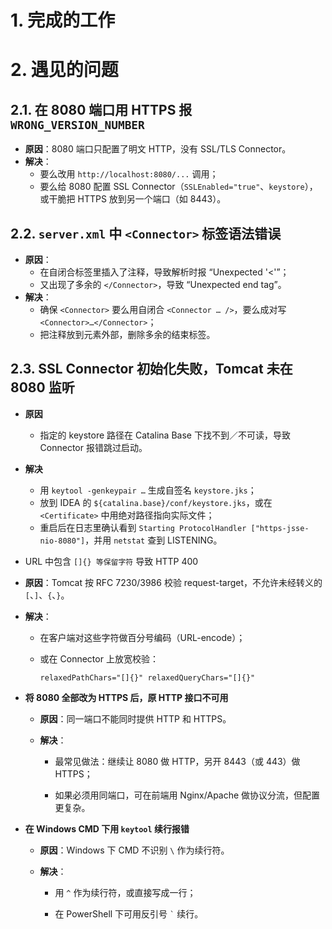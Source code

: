 # 1. 完成的工作

# 2. 遇见的问题
## 2.1. 在 8080 端口用 HTTPS 报 `WRONG_VERSION_NUMBER`
- **原因**：8080 端口只配置了明文 HTTP，没有 SSL/TLS Connector。
- **解决**：
    - 要么改用 `http://localhost:8080/...` 调用；
    - 要么给 8080 配置 SSL Connector（`SSLEnabled="true"`、`keystore`），或干脆把 HTTPS 放到另一个端口（如 8443）。

## 2.2. `server.xml` 中 `<Connector>` 标签语法错误
- **原因**：
    - 在自闭合标签里插入了注释，导致解析时报 “Unexpected '<'”；
    - 又出现了多余的 `</Connector>`，导致 “Unexpected end tag”。
- **解决**：
    - 确保 `<Connector>` 要么用自闭合 `<Connector … />`，要么成对写 `<Connector>…</Connector>`；
    - 把注释放到元素外部，删除多余的结束标签。   

## 2.3. SSL Connector 初始化失败，Tomcat 未在 8080 监听
- **原因**
	- 指定的 keystore 路径在 Catalina Base 下找不到／不可读，导致 Connector 报错跳过启动。
- **解决**
	- 用 `keytool -genkeypair …` 生成自签名 `keystore.jks`；
	- 放到 IDEA 的 `${catalina.base}/conf/keystore.jks`，或在 `<Certificate>` 中用绝对路径指向实际文件；
	- 重启后在日志里确认看到 `Starting ProtocolHandler ["https-jsse-nio-8080"]`，并用 `netstat` 查到 LISTENING。

- URL 中包含 `[]{} 等保留字符` 导致 HTTP 400

- **原因**：Tomcat 按 RFC 7230/3986 校验 request-target，不允许未经转义的 `[`、`]`、`{`、`}`。
	
- **解决**：
	
	- 在客户端对这些字符做百分号编码（URL-encode）；
		
	- 或在 Connector 上放宽校验：

		`relaxedPathChars="[]{}" relaxedQueryChars="[]{}"`
		
- **将 8080 全部改为 HTTPS 后，原 HTTP 接口不可用**
    
    - **原因**：同一端口不能同时提供 HTTP 和 HTTPS。
        
    - **解决**：
        
        - 最常见做法：继续让 8080 做 HTTP，另开 8443（或 443）做 HTTPS；
            
        - 如果必须用同端口，可在前端用 Nginx/Apache 做协议分流，但配置更复杂。
            
- **在 Windows CMD 下用 `keytool` 续行报错**
    
    - **原因**：Windows 下 CMD 不识别 `\` 作为续行符。
        
    - **解决**：
        
        - 用 `^` 作为续行符，或直接写成一行；
            
        - 在 PowerShell 下可用反引号 `` ` `` 续行。